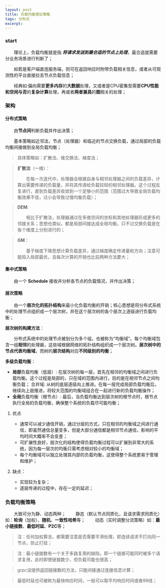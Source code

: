 ```yaml
---
layout: post
title: 负载均衡理论策略
tags: 分布式
excerpt: 
---
```


### start

&emsp;&emsp;理论上，负载均衡就是指 _**将请求发送到最合适的节点上处理**_，最合适就需要分业务场景进行判断了；

&emsp;&emsp;如若是客户端直连服务端，则可在返回响应时附带负载相关信息，或者从可观测性的平台直接拉去节点负载信息；

&emsp;&emsp;经典如:偏向需要**更多内存**的**大数据**处理，又或者是CPU密集型需要**CPU性能和空闲与否**的**复杂计算**处理，再或者**两者兼具**的**图**相关的处理；

### 架构

#### 分布式策略
&emsp;&emsp;由**节点间**判断负载并作出决策；

&emsp;&emsp;基本策略如近邻法，节点（处理器）和临近的节点交换负载，通过局部的负载均衡间接做到全局负载均衡；
> 具体策略如：扩散法、维交换法、梯度法；

> **扩散法**（一维）：
> 
> &emsp;&emsp;在每一次迭代中，处理器会根据自身与相邻处理器之间的负载差异，计算出需要传递的负载量，并将其传递给负载较轻的相邻处理器。这个过程反复进行，直到负载差异收敛到一个足够小的范围（范围过大导致全局负载均衡效果不佳，过小会导致过慢均衡负载）；

> **DEM**:
> 
> &emsp;&emsp;相比于扩散法，处理器通过在多维空间的坐标和其他处理器形成更多的邻接关系；思想也类似，都是局部间接达成全局均衡，只不过交换负载是在各个维度上分别进行的；

> **GM**：
> 
> &emsp;&emsp;基于梯度下降思想计算负载差异，通过梯度确定传递量和方向；注意可能陷入局部最优，且每次计算的开销也比前两种方法要大；

#### 集中式策略
&emsp;&emsp;由一个 **Schedule** 接收并分析各节点的负载情况，并作出决策；

#### 层次策略
&emsp;&emsp;由一个**层次化的拓扑结构**来最小化负载均衡的开销；核心思想是将分布式系统中的处理节点组织成一个层次树，并在这个层次树的各个层次上逐级进行负载均衡；

**层次树的构建方法**：

&emsp;&emsp;分布式系统中的处理节点被划分为多个组，也被称为“均衡域”。每个均衡域包含一组**相邻**的处理器，这些域根据网络的拓扑结构组织成一个层次树。**层次树中的节点代表均衡域**，而树的**层次结构**对应**不同级别的均衡**；

**多级负载均衡**：
- **局部**负载均衡（低层）: 在层次树的每一层，首先在相邻的均衡域之间进行负载均衡。这个过程是局部的，只在域的范围内进行，目的是在相邻节点之间均衡负载；
合并域: 从树的底层逐级向上推进。在每一层完成局部负载均衡后，继续向上层推进，将较大范围的均衡域组合在一起进行新的负载均衡操作；
- **全局**负载均衡（根节点）: 最后，当负载均衡达到层次树的根节点时，根节点执行全局的负载均衡，确保整个系统的负载尽可能均衡；

1. 优点
   - 通常可以减少通信开销，通过分层的方式，只在相邻的均衡域之间进行通信，即虽然通信总量变多，但是大部分通信都是相邻节点通信，影响的平均时间大概率不会变差；
   - 可扩展性良好，层次化的结构使得负载均衡过程可以扩展到非常大的系统，因为每一层次的均衡只需考虑相对较小的均衡域；
   - 每个均衡域可以独立处理其内部的负载均衡，这使得整个系统更易于管理和维护；

2. 缺点：
   - 实现较为复杂；
   - 逐层传递的过程中，存在一定的延迟；

### 负载均衡策略
&emsp;&emsp;大致可分为静、动态两种；
&emsp;&emsp;静态（默认节点同质化，且请求需求同质化）如：**轮询**（加权）、**随机**、**一致性哈希**等；
&emsp;&emsp;动态（实时调整分流策略）如：**最小链接数**、**最低时延**、**P2C**等；

> 注：任何加权算法，都需要注意是否需要平滑处理，即连续请求不打向同一节点，防止打挂；

> 注：最小链接数有一个关于多路复用的缺陷，即一个链接可能同时被多个请求复用，此时即使链接数少，但负载可能也很高；

> grpc没提供返回链接数的方法，只能间接通过连接信息计算；

> 最低时延也可被称为最快响应时间，一般可以取平均响应时间或者99线；